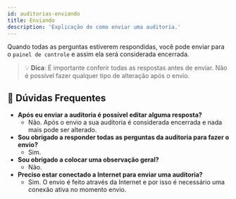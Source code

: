 ```yaml
---
id: auditorias-enviando
title: Enviando
description: 'Explicação de como enviar uma auditoria.'
---
```


Quando todas as perguntas estiverem respondidas, você pode enviar para o `painel de controle`
e assim ela será considerada encerrada. 

> 💡 **Dica**: É importante conferir todas as respostas antes de enviar. Não é possível fazer qualquer tipo de alteração após o envio.

## 🤔 Dúvidas Frequentes

- **Após eu enviar a auditoria é possível editar alguma resposta?**
    - Não. Após o envio a sua auditoria é considerada encerrada e nada mais pode ser alterado.
- **Sou obrigado a responder todas as perguntas da auditoria para fazer o envio?**
    - Sim.
- **Sou obrigado a colocar uma observação geral?**
    - Não.
- **Preciso estar conectado a Internet para enviar uma auditoria?**
    - Sim. O envio é feito através da Internet e por isso é necessário uma conexão ativa no momento envio.
